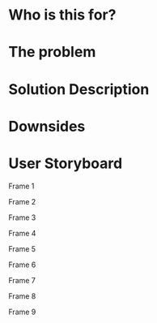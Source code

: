 # Who is this for?

# The problem

# Solution Description

# Downsides

# User Storyboard

Frame 1

Frame 2

Frame 3

Frame 4

Frame 5

Frame 6

Frame 7

Frame 8

Frame 9